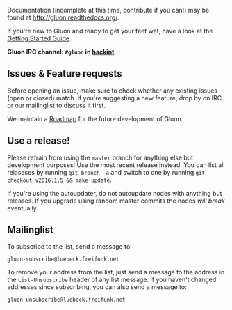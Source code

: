 Documentation (incomplete at this time, contribute if you can!) may be found at
http://gluon.readthedocs.org/.

If you're new to Gluon and ready to get your feet wet, have a look at the
[Getting Started Guide](http://gluon.readthedocs.org/en/latest/user/getting_started.html).

**Gluon IRC channel: `#gluon` in [hackint](http://hackint.org/)**

## Issues & Feature requests

Before opening an issue, make sure to check whether any existing issues
(open or closed) match. If you're suggesting a new feature, drop by on IRC or
our mailinglist to discuss it first.

We maintain a [Roadmap](https://github.com/freifunk-gluon/gluon/wiki/Roadmap) for
the future development of Gluon.

## Use a release!

Please refrain from using the `master` branch for anything else but development purposes!
Use the most recent release instead. You can list all relaseses by running `git branch -a`
and switch to one by running `git checkout v2016.1.5 && make update`.

If you're using the autoupdater, do not autoupdate nodes with anything but releases.
If you upgrade using random master commits the nodes *will break* eventually.

## Mailinglist

To subscribe to the list, send a message to:

    gluon-subscribe@luebeck.freifunk.net

To remove your address from the list, just send a message to
the address in the `List-Unsubscribe` header of any list
message. If you haven't changed addresses since subscribing,
you can also send a message to:

    gluon-unsubscribe@luebeck.freifunk.net
